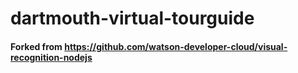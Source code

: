 # dartmouth-virtual-tourguide

#### Forked from https://github.com/watson-developer-cloud/visual-recognition-nodejs
